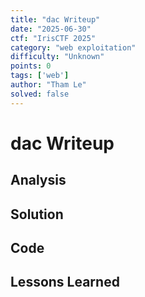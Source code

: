 ```yaml
---
title: "dac Writeup"
date: "2025-06-30"
ctf: "IrisCTF 2025"
category: "web exploitation"
difficulty: "Unknown"
points: 0
tags: ['web']
author: "Tham Le"
solved: false
---
```


# dac Writeup

## Analysis

## Solution

## Code

## Lessons Learned
